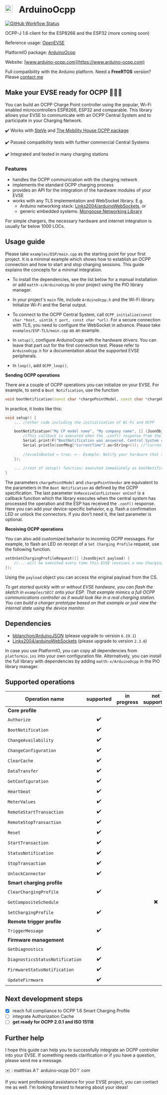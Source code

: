 # <img src="https://user-images.githubusercontent.com/63792403/133922028-fefc8abb-fde9-460b-826f-09a458502d17.png" alt="Icon" height="24"> &nbsp; ArduinoOcpp

[![GitHub Workflow Status](https://img.shields.io/github/workflow/status/matth-x/ArduinoOcpp/PlatformIO%20CI?logo=github)](https://github.com/matth-x/ArduinoOcpp/actions)

OCPP-J 1.6 client for the ESP8266 and the ESP32 (more coming soon)

Reference usage: [OpenEVSE](https://github.com/OpenEVSE/ESP32_WiFi_V4.x/blob/master/src/ocpp.cpp)

PlatformIO package: [ArduinoOcpp](https://platformio.org/lib/show/11975/ArduinoOcpp)

Website: [www.arduino-ocpp.com](https://www.arduino-ocpp.com)

Full compatibility with the Arduino platform. Need a **FreeRTOS** version? Please [contact me](https://github.com/matth-x/ArduinoOcpp#further-help)

## Make your EVSE ready for OCPP :car::electric_plug::battery:

You can build an OCPP Charge Point controller using the popular, Wi-Fi enabled microcontrollers ESP8266, ESP32 and comparable. This library allows your EVSE to communicate with an OCPP Central System and to participate in your Charging Network.

:heavy_check_mark: Works with [SteVe](https://github.com/RWTH-i5-IDSG/steve) and [The Mobility House OCPP package](https://github.com/mobilityhouse/ocpp)

:heavy_check_mark: Passed compatibility tests with further commercial Central Systems

:heavy_check_mark: Integrated and tested in many charging stations

### Features

- handles the OCPP communication with the charging network
- implements the standard OCPP charging process
- provides an API for the integration of the hardware modules of your EVSE
- works with any TLS implementation and WebSocket library. E.g.
   - Arduino networking stack: [Links2004/arduinoWebSockets](https://github.com/Links2004/arduinoWebSockets), or
   - generic embedded systems: [Mongoose Networking Library](https://github.com/cesanta/mongoose)

For simple chargers, the necessary hardware and internet integration is usually far below 1000 LOCs.

## Usage guide

Please take `examples/ESP/main.cpp` as the starting point for your first project. It is a minimal example which shows how to establish an OCPP connection and how to start and stop charging sessions. This guide explains the concepts for a minimal integration.

- To install the dependencies, see the list below for a manual installation or add `matth-x/ArduinoOcpp` to your project using the PIO library manager.

- In your project's `main` file, include `ArduinoOcpp.h` and the Wi-Fi library. Initialize Wi-Fi and the Serial output.

- To connect to the OCPP Central System, call `OCPP_initialize(const char *host, uint16_t port, const char *url)`. For a secure connection with TLS, you need to configure the WebSocket in advance. Please take `examples/ESP-TLS/main.cpp` as an example.

- In `setup()`, configure ArduinoOcpp with the hardware drivers. You can leave that part out for the first connection test. Please refer to `ArduinoOcpp.h` for a documentation about the supported EVSE peripherals.

- In `loop()`, add `OCPP_loop()`.

**Sending OCPP operations**

There are a couple of OCPP operations you can initialize on your EVSE. For example, to send a `Boot Notification`, use the function 
```cpp
void bootNotification(const char *chargePointModel, const char *chargePointVendor, OnReceiveConfListener onConf = nullptr, ...)`
```

In practice, it looks like this:

```cpp
void setup() {
    ... //other code including the initialization of Wi-Fi and OCPP

    bootNotification("My CP model name", "My company name", [] (JsonObject confMsg) {
        //This callback is executed when the .conf() response from the central system arrives
        Serial.print(F("BootNotification was answered. Central System clock: "));
        Serial.println(confMsg["currentTime"].as<String>()); //"currentTime" is a field of the central system response
        
        //evseIsBooted = true; <-- Example: Notify your hardware that the BootNotification.conf() has arrived
    });
    
    ... //rest of setup() function; executed immediately as bootNotification() is non-blocking
}
```

The parameters `chargePointModel` and `chargePointVendor` are equivalent to the parameters in the `Boot Notification` as defined by the OCPP specification. The last parameter `OnReceiveConfListener onConf` is a callback function which the library executes when the central system has processed the operation and the ESP has received the `.conf()` response. Here you can add your device-specific behavior, e.g. flash a confirmation LED or unlock the connectors. If you don't need it, the last parameter is optional.

**Receiving OCPP operations**

You can also add customized behavior to incoming OCPP messages. For example, to flash an LED on receipt of a `Set Charging Profile` request, use the following function.

```cpp
setOnSetChargingProfileRequest([] (JsonObject payload) {
    //... will be executed every time this EVSE receives a new Charging Profile
});
```

Using the `payload` object you can access the original payload from the CS.

*To get started quickly with or without EVSE hardware, you can flash the sketch in `examples/SECC` onto your ESP. That example mimics a full OCPP communications controller as it would look like in a real charging station. You can build a charger prototype based on that example or just view the internal state using the device monitor.*

## Dependencies

- [bblanchon/ArduinoJSON](https://github.com/bblanchon/ArduinoJson) (please upgrade to version `6.19.1`)
- [Links2004/arduinoWebSockets](https://github.com/Links2004/arduinoWebSockets) (please upgrade to version `2.3.6`)

In case you use PlatformIO, you can copy all dependencies from `platformio.ini` into your own configuration file. Alternatively, you can install the full library with dependencies by adding `matth-x/ArduinoOcpp` in the PIO library manager.

## Supported operations

| Operation name | supported | in progress | not supported |
| -------------- | :---------: | :-----------: | :-------------: |
| **Core profile** |
| `Authorize` | :heavy_check_mark: |
| `BootNotification` | :heavy_check_mark: |
| `ChangeAvailability` | :heavy_check_mark: |
| `ChangeConfiguration` | :heavy_check_mark: |
| `ClearCache` | :heavy_check_mark: |
| `DataTransfer` | :heavy_check_mark: |
| `GetConfiguration` | :heavy_check_mark: |
| `Heartbeat` | :heavy_check_mark: |
| `MeterValues` | :heavy_check_mark: |
| `RemoteStartTransaction` | :heavy_check_mark: |
| `RemoteStopTransaction` | :heavy_check_mark: |
| `Reset` | :heavy_check_mark: |
| `StartTransaction` | :heavy_check_mark: |
| `StatusNotification` | :heavy_check_mark: |
| `StopTransaction` | :heavy_check_mark: |
| `UnlockConnector` | :heavy_check_mark: |
| **Smart charging profile** |
| `ClearChargingProfile` | :heavy_check_mark: |
| `GetCompositeSchedule` |   |   | :heavy_multiplication_x: |
| `SetChargingProfile` | :heavy_check_mark: |
| **Remote trigger profile** |
| `TriggerMessage` | :heavy_check_mark: |
| **Firmware management** |
| `GetDiagnostics` | :heavy_check_mark: |
| `DiagnosticsStatusNotification` | :heavy_check_mark: |
| `FirmwareStatusNotification` | :heavy_check_mark: |
| `UpdateFirmware` | :heavy_check_mark: |

## Next development steps

- [x] reach full compliance to OCPP 1.6 Smart Charging Profile
- [ ] integrate Authorization Cache
- [ ] **get ready for OCPP 2.0.1 and ISO 15118**

## Further help

I hope this guide can help you to successfully integrate an OCPP controller into your EVSE. If something needs clarification or if you have a question, please send me a message.

:envelope: : matthias A⊤ arduino-ocpp DО⊤ com

If you want professional assistance for your EVSE project, you can contact me as well. I'm looking forward to hearing about your ideas!
